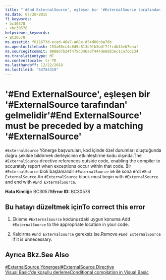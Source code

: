 ```yaml
---
title: "'#End ExternalSource', eşleşen bir '#ExternalSource tarafından' gelmelidir"
ms.date: 07/20/2015
f1_keywords:
- bc30578
- vbc30578
helpviewer_keywords:
- BC30578
ms.assetid: f011673d-eced-46a7-a08e-d54d86c8a76b
ms.openlocfilehash: 153a08cc4c6d5c813d9fb3bdf7ffcdb14eb7eaaf
ms.sourcegitcommit: 0888d7b24f475c346a3f444de8d83ec1ca7cd234
ms.translationtype: MT
ms.contentlocale: tr-TR
ms.lasthandoff: 12/22/2018
ms.locfileid: "53784319"
---
```

# <a name="end-externalsource-must-be-preceded-by-a-matching-externalsource"></a><span data-ttu-id="302d2-102">'#End ExternalSource', eşleşen bir '#ExternalSource tarafından' gelmelidir</span><span class="sxs-lookup"><span data-stu-id="302d2-102">'#End ExternalSource' must be preceded by a matching '#ExternalSource'</span></span>
<span data-ttu-id="302d2-103">`#ExternalSource` Yönerge başvuruları, kod içinde özel durumları oluştuğunda doğru şekilde bildirmek derleyicinin etkinleştirme kodu dışında.</span><span class="sxs-lookup"><span data-stu-id="302d2-103">The `#ExternalSource` directive references outside code, enabling the compiler to accurately report when exceptions occur within that code.</span></span> <span data-ttu-id="302d2-104">Bir `#ExternalSource` blok başlamalıdır `#ExternalSource` ve ile sona erdi `#End ExternalSource`.</span><span class="sxs-lookup"><span data-stu-id="302d2-104">An `#ExternalSource` block must begin with `#ExternalSource` and end with `#End ExternalSource`.</span></span>  
  
 <span data-ttu-id="302d2-105">**Hata Kimliği:** BC30578</span><span class="sxs-lookup"><span data-stu-id="302d2-105">**Error ID:** BC30578</span></span>  
  
## <a name="to-correct-this-error"></a><span data-ttu-id="302d2-106">Bu hatayı düzeltmek için</span><span class="sxs-lookup"><span data-stu-id="302d2-106">To correct this error</span></span>  
  
1.  <span data-ttu-id="302d2-107">Ekleme `#ExternalSource` kodunuzdaki uygun konuma.</span><span class="sxs-lookup"><span data-stu-id="302d2-107">Add `#ExternalSource` to the appropriate location in your code.</span></span>  
  
2.  <span data-ttu-id="302d2-108">Kaldırma `#End ExternalSource` gereksiz ise.</span><span class="sxs-lookup"><span data-stu-id="302d2-108">Remove `#End ExternalSource` if it is unnecessary.</span></span>  
  
## <a name="see-also"></a><span data-ttu-id="302d2-109">Ayrıca Bkz.</span><span class="sxs-lookup"><span data-stu-id="302d2-109">See Also</span></span>  
 [<span data-ttu-id="302d2-110">#ExternalSource Yönergesi</span><span class="sxs-lookup"><span data-stu-id="302d2-110">#ExternalSource Directive</span></span>](../../visual-basic/language-reference/directives/externalsource-directive.md)  
 [<span data-ttu-id="302d2-111">Visual Basic'de koşullu derleme</span><span class="sxs-lookup"><span data-stu-id="302d2-111">Conditional compilation in Visual Basic</span></span>](~/docs/visual-basic/programming-guide/program-structure/conditional-compilation.md)
